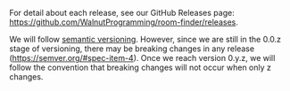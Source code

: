 For detail about each release, see our GitHub Releases page: <https://github.com/WalnutProgramming/room-finder/releases>.

We will follow [semantic versioning](https://semver.org/). However, since we are still in the 0.0.z stage of versioning, there may be breaking changes in any release (https://semver.org/#spec-item-4). Once we reach version 0.y.z, we will follow the convention that breaking changes will not occur when only z changes.
